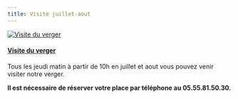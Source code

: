 ```yaml
---
title: Visite juillet-aout 
---
```


<div class="image-container">
    <a class="thumbnail" href="{{ site.baseurl }}/assets/images/visite/visite.jpg">
        <img src="{{ site.baseurl }}/assets/images/visite/visite-vignette.jpg" alt="Visite du verger" title="Visite du verger" />
        <h4 class="thumbnail-title">Visite du verger</h4>
    </a>
</div>

Tous les jeudi matin à partir de 10h en juillet et aout vous pouvez venir visiter notre verger.

**Il est nécessaire de réserver votre place par téléphone au 05.55.81.50.30.**
